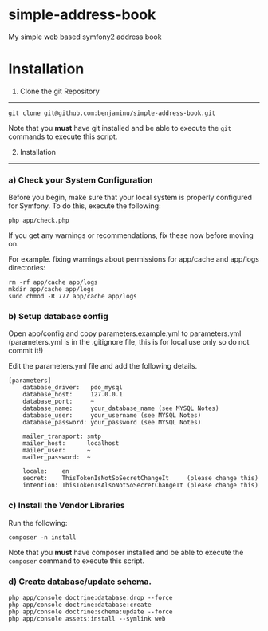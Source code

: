 simple-address-book
===================

My simple web based symfony2 address book

Installation
===================
1) Clone the git Repository
---------------

    git clone git@github.com:benjaminu/simple-address-book.git


Note that you **must** have git installed and be able to execute the `git` commands to execute this script.

2) Installation
---------------

### a) Check your System Configuration

Before you begin, make sure that your local system is properly configured
for Symfony. To do this, execute the following:

    php app/check.php

If you get any warnings or recommendations, fix these now before moving on.

For example. fixing warnings about permissions for app/cache and app/logs directories:

    rm -rf app/cache app/logs
    mkdir app/cache app/logs
    sudo chmod -R 777 app/cache app/logs

### b) Setup database config

Open app/config and copy parameters.example.yml to parameters.yml (parameters.yml is in the .gitignore file, this is for local use only so do not commit it!)

Edit the parameters.yml file and add the following details.

    [parameters]
        database_driver:   pdo_mysql
        database_host:     127.0.0.1
        database_port:     ~
        database_name:     your_database_name (see MYSQL Notes)
        database_user:     your_username (see MYSQL Notes)
        database_password: your_password (see MYSQL Notes)

        mailer_transport: smtp
        mailer_host:      localhost
        mailer_user:      ~
        mailer_password:  ~

        locale:    en
        secret:    ThisTokenIsNotSoSecretChangeIt     (please change this)
        intention: ThisTokenIsAlsoNotSoSecretChangeIt (please change this)

### c) Install the Vendor Libraries

Run the following:

    composer -n install

Note that you **must** have composer installed and be able to execute the `composer` command to execute this script.

### d) Create database/update schema.
    
    php app/console doctrine:database:drop --force
    php app/console doctrine:database:create
    php app/console doctrine:schema:update --force
    php app/console assets:install --symlink web
